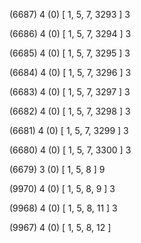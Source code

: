 (6687) 4 (0) [ 1, 5, 7, 3293 ] 3 


(6686) 4 (0) [ 1, 5, 7, 3294 ] 3 


(6685) 4 (0) [ 1, 5, 7, 3295 ] 3 


(6684) 4 (0) [ 1, 5, 7, 3296 ] 3 


(6683) 4 (0) [ 1, 5, 7, 3297 ] 3 


(6682) 4 (0) [ 1, 5, 7, 3298 ] 3 


(6681) 4 (0) [ 1, 5, 7, 3299 ] 3 


(6680) 4 (0) [ 1, 5, 7, 3300 ] 3 


(6679) 3 (0) [ 1, 5, 8 ] 9 


(9970) 4 (0) [ 1, 5, 8, 9 ] 3 


(9968) 4 (0) [ 1, 5, 8, 11 ] 3 


(9967) 4 (0) [ 1, 5, 8, 12 ]  

